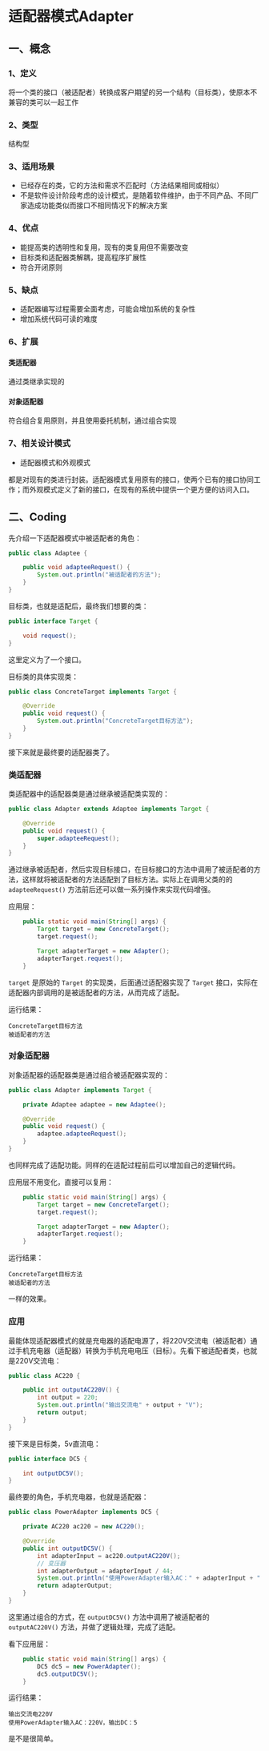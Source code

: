 # 适配器模式Adapter

<Counter :path="'pattern'" :name="'适配器模式Adapter'"></Counter>

## 一、概念

### 1、定义

将一个类的接口（被适配者）转换成客户期望的另一个结构（目标类），使原本不兼容的类可以一起工作

### 2、类型

结构型

### 3、适用场景

* 已经存在的类，它的方法和需求不匹配时（方法结果相同或相似）
* 不是软件设计阶段考虑的设计模式，是随着软件维护，由于不同产品、不同厂家造成功能类似而接口不相同情况下的解决方案

### 4、优点

* 能提高类的透明性和复用，现有的类复用但不需要改变
* 目标类和适配器类解耦，提高程序扩展性
* 符合开闭原则

### 5、缺点

* 适配器编写过程需要全面考虑，可能会增加系统的复杂性
* 增加系统代码可读的难度

### 6、扩展

#### 类适配器

通过类继承实现的

#### 对象适配器

符合组合复用原则，并且使用委托机制，通过组合实现

### 7、相关设计模式

* 适配器模式和外观模式

都是对现有的类进行封装。适配器模式复用原有的接口，使两个已有的接口协同工作；而外观模式定义了新的接口，在现有的系统中提供一个更方便的访问入口。

## 二、Coding

先介绍一下适配器模式中被适配者的角色：
```java
public class Adaptee {

    public void adapteeRequest() {
        System.out.println("被适配者的方法");
    }
}
```

目标类，也就是适配后，最终我们想要的类：
```java
public interface Target {

    void request();
}
```
这里定义为了一个接口。

目标类的具体实现类：
```java
public class ConcreteTarget implements Target {

    @Override
    public void request() {
        System.out.println("ConcreteTarget目标方法");
    }
}
```

接下来就是最终要的适配器类了。

### 类适配器

类适配器中的适配器类是通过继承被适配类实现的：
```java
public class Adapter extends Adaptee implements Target {

    @Override
    public void request() {
        super.adapteeRequest();
    }
}
```
通过继承被适配者，然后实现目标接口，在目标接口的方法中调用了被适配者的方法，这样就将被适配者的方法适配到了目标方法。实际上在调用父类的的 `adapteeRequest()` 方法前后还可以做一系列操作来实现代码增强。

应用层：
```java
    public static void main(String[] args) {
        Target target = new ConcreteTarget();
        target.request();

        Target adapterTarget = new Adapter();
        adapterTarget.request();
    }
```
`target` 是原始的 `Target` 的实现类，后面通过适配器实现了 `Target` 接口，实际在适配器内部调用的是被适配者的方法，从而完成了适配。

运行结果：
```console
ConcreteTarget目标方法
被适配者的方法
```

### 对象适配器

对象适配器的适配器类是通过组合被适配器实现的：
```java
public class Adapter implements Target {

    private Adaptee adaptee = new Adaptee();

    @Override
    public void request() {
        adaptee.adapteeRequest();
    }
}
```
也同样完成了适配功能。同样的在适配过程前后可以增加自己的逻辑代码。

应用层不用变化，直接可以复用：
```java
    public static void main(String[] args) {
        Target target = new ConcreteTarget();
        target.request();

        Target adapterTarget = new Adapter();
        adapterTarget.request();
    }
```

运行结果：
```console
ConcreteTarget目标方法
被适配者的方法
```

一样的效果。

### 应用

最能体现适配器模式的就是充电器的适配电源了，将220V交流电（被适配者）通过手机充电器（适配器）转换为手机充电电压（目标）。先看下被适配者类，也就是220V交流电：
```java
public class AC220 {

    public int outputAC220V() {
        int output = 220;
        System.out.println("输出交流电" + output + "V");
        return output;
    }
}
```

接下来是目标类，5v直流电：
```java
public interface DC5 {

    int outputDC5V();
}
```

最终要的角色，手机充电器，也就是适配器：
```java
public class PowerAdapter implements DC5 {

    private AC220 ac220 = new AC220();

    @Override
    public int outputDC5V() {
        int adapterInput = ac220.outputAC220V();
        // 变压器
        int adapterOutput = adapterInput / 44;
        System.out.println("使用PowerAdapter输入AC：" + adapterInput + "V，输出DC：" + adapterOutput);
        return adapterOutput;
    }
}
```
这里通过组合的方式，在 `outputDC5V()` 方法中调用了被适配者的 `outputAC220V()` 方法，并做了逻辑处理，完成了适配。

看下应用层：
```java
    public static void main(String[] args) {
        DC5 dc5 = new PowerAdapter();
        dc5.outputDC5V();
    }
```

运行结果：
```console
输出交流电220V
使用PowerAdapter输入AC：220V，输出DC：5
```
是不是很简单。

<Valine></Valine>